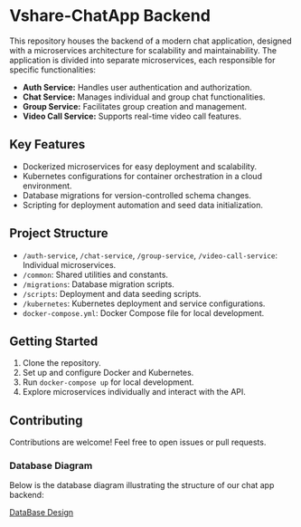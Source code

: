 # Vshare-ChatApp Backend 

This repository houses the backend of a modern chat application, designed with a microservices architecture for scalability and maintainability. The application is divided into separate microservices, each responsible for specific functionalities:

- **Auth Service:** Handles user authentication and authorization.
- **Chat Service:** Manages individual and group chat functionalities.
- **Group Service:** Facilitates group creation and management.
- **Video Call Service:** Supports real-time video call features.

## Key Features
- Dockerized microservices for easy deployment and scalability.
- Kubernetes configurations for container orchestration in a cloud environment.
- Database migrations for version-controlled schema changes.
- Scripting for deployment automation and seed data initialization.

## Project Structure
- `/auth-service`, `/chat-service`, `/group-service`, `/video-call-service`: Individual microservices.
- `/common`: Shared utilities and constants.
- `/migrations`: Database migration scripts.
- `/scripts`: Deployment and data seeding scripts.
- `/kubernetes`: Kubernetes deployment and service configurations.
- `docker-compose.yml`: Docker Compose file for local development.

## Getting Started
1. Clone the repository.
2. Set up and configure Docker and Kubernetes.
3. Run `docker-compose up` for local development.
4. Explore microservices individually and interact with the API.

## Contributing
Contributions are welcome! Feel free to open issues or pull requests.


### Database Diagram

Below is the database diagram illustrating the structure of our chat app backend:


<a href="https://dbdiagram.io/d/Individual-Chatting-digram-6572001656d8064ca099a2c9" target="_blank">DataBase Design</a>

